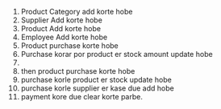1. Product Category add korte hobe
2. Supplier Add korte hobe
3. Product Add korte hobe
4. Employee Add korte hobe
5. Product purchase korte hobe
6. Purchase korar por product er stock amount update hobe
7. 
4. then product purchase korte hobe
5. purchase korle product er stock update hobe
6. purchase korle supplier er kase due add hobe
5. payment kore due clear korte parbe.